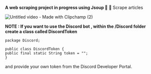 **A web scraping project in progress using Jsoup 🍵**
💯 Scrape articles



![Untitled video - Made with Clipchamp (2)](https://github.com/philipAthanasopoulos/WebScraper/assets/80889555/69c8a48f-a8bb-4012-94ae-a1a1fb2f958c)




**NOTE : If you want to use the Discord bot , within the /Discord folder create a class called DiscordToken**


```
package Discord;

public class DiscordToken {
public final static String token = "";
}
```

and provide your own token from the Discord Developer Portal.
